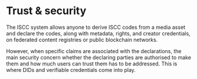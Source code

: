 # Trust & security

The ISCC system allows anyone to derive ISCC codes from a media asset and declare the codes, along with metadata, rights, and creator credentials, on federated content registries or public blockchain networks.&#x20;

However, when specific claims are associated with the declarations, the main security concern whether the declaring parties are authorised to make them and how much users can trust them has to be addressed. This is where DIDs and verifiable credentials come into play.
